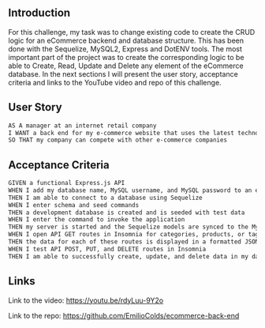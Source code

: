 ## Introduction

For this challenge, my task was to change existing code to create the CRUD logic for an eCommerce backend and database structure. This has been done with the Sequelize, MySQL2, Express and DotENV tools. The most important part of the project was to create the corresponding logic to be able to Create, Read, Update and Delete any element of the eCommerce database. In the next sections I will present the user story, acceptance criteria and links to the YouTube video and repo of this challenge.

## User Story

```md
AS A manager at an internet retail company
I WANT a back end for my e-commerce website that uses the latest technologies
SO THAT my company can compete with other e-commerce companies
```

## Acceptance Criteria

```md
GIVEN a functional Express.js API
WHEN I add my database name, MySQL username, and MySQL password to an environment variable file
THEN I am able to connect to a database using Sequelize
WHEN I enter schema and seed commands
THEN a development database is created and is seeded with test data
WHEN I enter the command to invoke the application
THEN my server is started and the Sequelize models are synced to the MySQL database
WHEN I open API GET routes in Insomnia for categories, products, or tags
THEN the data for each of these routes is displayed in a formatted JSON
WHEN I test API POST, PUT, and DELETE routes in Insomnia
THEN I am able to successfully create, update, and delete data in my database
```

## Links

Link to the video: https://youtu.be/rdyLuu-9Y2o

Link to the repo: https://github.com/EmilioColds/ecommerce-back-end